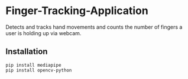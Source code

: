 # Finger-Tracking-Application
Detects and tracks hand movements and counts the number of fingers a user is holding up via webcam.

## Installation
```
pip install mediapipe
pip install opencv-python
```
